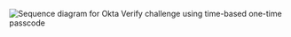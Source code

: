 <div class="common-image-format">

![Sequence diagram for Okta Verify challenge using time-based one-time passcode](/img/authenticators/java-authenticators-okta-verify-challenge-with-totp.png "All steps in the Okta Verify challenge flow using a time-based one-time passcode")

</div>
